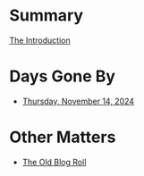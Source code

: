 # Summary

[The Introduction](introduction.md)

# Days Gone By

- [Thursday, November 14, 2024](./20241114.md)

# Other Matters

- [The Old Blog Roll](./blogroll.md)